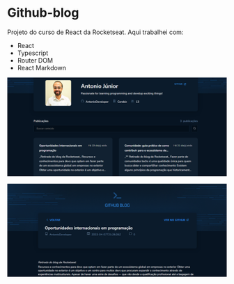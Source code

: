 # Github-blog

Projeto do curso de React da Rocketseat. Aqui trabalhei com:

- React
- Typescript
- Router DOM
- React Markdown

![HOME](https://github.com/AntonioDeveloper/Github-blog/blob/master/src/assets/home.png "Home Page")

![Content Page](https://github.com/AntonioDeveloper/Github-blog/blob/master/src/assets/content-page.png "Content Page")
